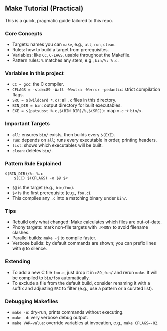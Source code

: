 ## Make Tutorial (Practical)

This is a quick, pragmatic guide tailored to this repo.

### Core Concepts

- Targets: names you can `make`, e.g., `all`, `run`, `clean`.
- Rules: how to build a target from prerequisites.
- Variables: like `CC`, `CFLAGS`, usable throughout the Makefile.
- Pattern rules: `%` matches any stem, e.g., `bin/%: %.c`.

### Variables in this project

- `CC = gcc`: the C compiler.
- `CFLAGS = -std=c89 -Wall -Wextra -Werror -pedantic`: strict compilation flags.
- `SRC = $(wildcard *.c)`: all `.c` files in this directory.
- `BIN_DIR = bin`: output directory for built executables.
- `EXE = $(patsubst %.c,$(BIN_DIR)/%,$(SRC))`: map `x.c` → `bin/x`.

### Important Targets

- `all`: ensures `bin/` exists, then builds every `$(EXE)`.
- `run`: depends on `all`; runs every executable in order, printing headers.
- `list`: shows which executables will be built.
- `clean`: deletes `bin/`.

### Pattern Rule Explained

```
$(BIN_DIR)/%: %.c
	$(CC) $(CFLAGS) -o $@ $<
```

- `$@` is the target (e.g., `bin/foo`).
- `$<` is the first prerequisite (e.g., `foo.c`).
- This compiles any `.c` into a matching binary under `bin/`.

### Tips

- Rebuild only what changed: Make calculates which files are out-of-date.
- Phony targets: mark non-file targets with `.PHONY` to avoid filename clashes.
- Parallel builds: `make -j` to compile faster.
- Verbose builds: by default commands are shown; you can prefix lines with `@` to silence.

### Extending

- To add a new C file `foo.c`, just drop it in `c89_fun/` and rerun `make`. It will be compiled to `bin/foo` automatically.
- To exclude a file from the default build, consider renaming it with a suffix and adjusting `SRC` to filter (e.g., use a pattern or a curated list).

### Debugging Makefiles

- `make -n`: dry-run, prints commands without executing.
- `make -d`: very verbose debug output.
- `make VAR=value`: override variables at invocation, e.g., `make CFLAGS=-O2`.


